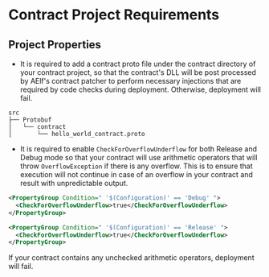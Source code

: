 # Contract Project Requirements

## Project Properties
- It is required to add a contract proto file under the contract directory of your contract project, so that the contract's DLL will be post processed by AElf's contract patcher to perform necessary injections that are required by code checks during deployment. Otherwise, deployment will fail.

```
src
├── Protobuf
│   └── contract
│       └── hello_world_contract.proto
```

- It is required to enable `CheckForOverflowUnderflow` for both Release and Debug mode so that your contract will use arithmetic operators that will throw `OverflowException` if there is any overflow. This is to ensure that execution will not continue in case of an overflow in your contract and result with unpredictable output.

```xml
<PropertyGroup Condition=" '$(Configuration)' == 'Debug' ">
  <CheckForOverflowUnderflow>true</CheckForOverflowUnderflow>
</PropertyGroup>

<PropertyGroup Condition=" '$(Configuration)' == 'Release' ">
  <CheckForOverflowUnderflow>true</CheckForOverflowUnderflow>
</PropertyGroup>
```

If your contract contains any unchecked arithmetic operators, deployment will fail.
